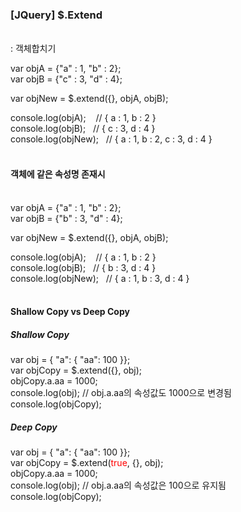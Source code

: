 <h3>[JQuery] $.Extend</h3><br>
: 객체합치기 <br>

var objA = {"a" : 1, "b" : 2};<br>
var objB = {"c" : 3, "d" : 4};<br>

var objNew = $.extend({}, objA, objB);<br>

console.log(objA); &nbsp;&nbsp; // { a : 1, b : 2 }<br>
console.log(objB);&nbsp;&nbsp; // { c : 3, d : 4 }<br>
console.log(objNew);&nbsp;&nbsp; // { a : 1, b : 2, c : 3, d : 4 }<br><br>

<h4>객체에 같은 속성명 존재시</h4><br>
var objA = {"a" : 1, "b" : 2};<br>
var objB = {"b" : 3, "d" : 4};<br>

var objNew = $.extend({}, objA, objB);<br>

console.log(objA); &nbsp;&nbsp; // { a : 1, b : 2 }<br>
console.log(objB);&nbsp;&nbsp; // { b : 3, d : 4 }<br>
console.log(objNew);&nbsp;&nbsp; // { a : 1, b : 3, d : 4 }<br><br>

<h4>Shallow Copy vs Deep Copy</h4>

<h5>Shallow Copy</h5>
var obj = { "a": { "aa": 100 }};<br>  
var objCopy = $.extend({}, obj);<br>  
objCopy.a.aa = 1000;<br>
console.log(obj);  // obj.a.aa의 속성값도 1000으로 변경됨 <br>     
console.log(objCopy); <br> 

<h5>Deep Copy</h5>
var obj = { "a": { "aa": 100 }};<br>  
var objCopy = $.extend(<span style="color:red">true</span>, {}, obj);<br>  
objCopy.a.aa = 1000;<br>
console.log(obj);  // obj.a.aa의 속성값은 100으로 유지됨 <br>     
console.log(objCopy); <br> 
